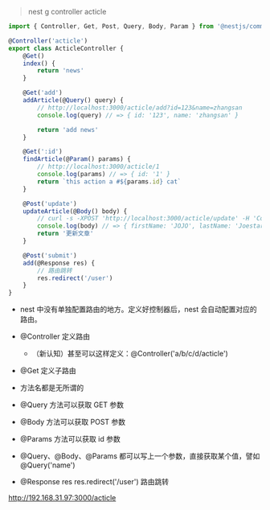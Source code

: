 > nest g controller acticle


```JavaScript
import { Controller, Get, Post, Query, Body, Param } from '@nestjs/common';

@Controller('acticle')
export class ActicleController {
	@Get()
	index() {
		return 'news'
	}

	@Get('add')
	addArticle(@Query() query) {
		// http://localhost:3000/acticle/add?id=123&name=zhangsan
		console.log(query) // => { id: '123', name: 'zhangsan' }

		return 'add news'
	}

	@Get(':id')
	findArticle(@Param() params) {
		// http://localhost:3000/acticle/1
		console.log(params) // => { id: '1' }
		return `this action a #${params.id} cat`
	}

	@Post('update')
	updateArticle(@Body() body) {
		// curl -s -XPOST 'http://localhost:3000/acticle/update' -H 'Content-Type:application/json' -d '{"firstName": "JOJO", "lastName": "Joestar"}'
		console.log(body) // => { firstName: 'JOJO', lastName: 'Joestar' }
		return '更新文章'
	}

	@Post('submit')
	add(@Response res) {
		// 路由跳转
		res.redirect('/user')
	}
}
```

- nest 中没有单独配置路由的地方。定义好控制器后，nest 会自动配置对应的路由。

- @Controller 定义路由
	- （新认知）甚至可以这样定义：@Controller('a/b/c/d/acticle')

- @Get 定义子路由

- 方法名都是无所谓的

- @Query 方法可以获取 GET 参数
- @Body 方法可以获取 POST 参数
- @Params 方法可以获取 id 参数

- @Query、@Body、@Params 都可以写上一个参数，直接获取某个值，譬如 @Query('name')

- @Response res res.redirect('/user') 路由跳转

http://192.168.31.97:3000/acticle